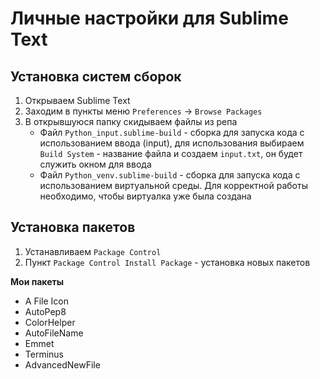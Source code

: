 # Личные настройки для Sublime Text

## Установка систем сборок

1. Открываем Sublime Text
2. Заходим в пункты меню `Preferences` -> `Browse Packages`
3. В открывшуюся папку скидываем файлы из репа
    * Файл `Python_input.sublime-build` - сборка для запуска кода с использованием ввода (input), для использования выбираем `Build System` - название файла и создаем `input.txt`, он будет служить окном для ввода
    * Файл `Python_venv.sublime-build` - сборка для запуска кода с использованием виртуальной среды. Для корректной работы необходимо, чтобы виртуалка уже была создана

## Установка пакетов

1. Устанавливаем `Package Control`
2. Пункт `Package Control Install Package` - установка новых пакетов

**Мои пакеты**
* A File Icon
* AutoPep8
* ColorHelper
* AutoFileName
* Emmet
* Terminus
* AdvancedNewFile